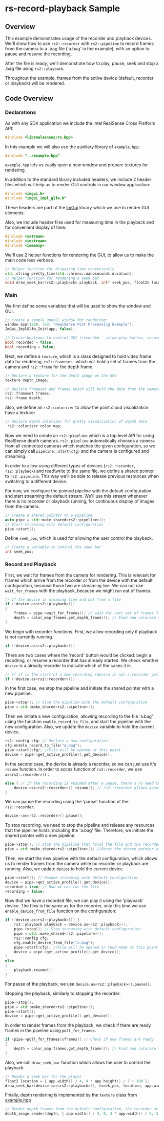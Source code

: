 # rs-record-playback Sample

## Overview

This example demonstrates usage of the recorder and playback devices. We'll show how to use `rs2::recorder` with `rs2::pipeline` to
record frames from the camera to a .bag file ('a.bag' in the example), with an option to pause and resume the recording. 

After the file is ready, we'll demonstrate how to play, pause, seek and stop a .bag file using `rs2::playback`.

Throughout the example, frames from the active device (default, recorder or playback) will be rendered.

## Code Overview

### Declarations

As with any SDK application we include the Intel RealSense Cross Platform API:

```cpp
#include <librealsense2/rs.hpp>
```

In this example we will also use the auxiliary library of `example.hpp`:

```cpp
#include "../example.hpp"    
```

`example.hpp` lets us easily open a new window and prepare textures for rendering.

In addition to the standard library included headers, we include 2 header files which will help us to render GUI controls in our window application:

```cpp
#include <imgui.h>
#include "imgui_impl_glfw.h"
```
These headers are part of the [ImGui](https://github.com/ocornut/imgui) library which we use to render GUI elements.

Also, we include header files used for measuring time in the playback and for convenient display of time:

```cpp
#include <sstream>
#include <iostream>
#include <iomanip>
```

We'll use 2 helper functions for rendering the GUI, to allow us to make the main code less verbose.

```cpp
// Helper function for dispaying time conveniently
std::string pretty_time(std::chrono::nanoseconds duration);
// Helper function for rendering a seek bar
void draw_seek_bar(rs2::playback& playback, int* seek_pos, float2& location, float width);
```

### Main

We first define some variables that will be used to show the window and GUI.

```cpp
// Create a simple OpenGL window for rendering:
window app(1280, 720, "RealSense Post Processing Example");
ImGui_ImplGlfw_Init(app, false);

// Create booleans to control GUI (recorded - allow play button, recording - show 'recording to file' text)
bool recorded = false;
bool recording = false;
 ```

Next, we define a `texture`, which is a class designed to hold video frame data for rendering, `rs2::frameset ` which will hold
a set of frames from the camera and `rs2::frame` for the depth frame.
```cpp
// Declare a texture for the depth image on the GPU
texture depth_image;

// Declare frameset and frames which will hold the data from the camera
rs2::frameset frames;
rs2::frame depth;
 ```

Also, we define an `rs2::colorizer` to allow the point cloud visualization have a texture:
```cpp
// Declare depth colorizer for pretty visualization of depth data
 rs2::colorizer color_map;
 ```

Now we need to create an `rs2::pipeline` which is a top level API for using RealSense depth cameras.
`rs2::pipeline` automatically chooses a camera from all connected cameras which matches the given configuration,
so we can simply call `pipeline::start(cfg)` and the camera is configured and streaming.

In order to allow using different types of devices (`rs2::recorder`, `rs2::playback`) and read\write to the same file, we define a shared
pointer to `rs2::pipeline`. This way we'll be able to release previous resources when switching to a different device.

For now, we configure the pointed pipeline with the default configuration and start streaming the default stream. We'll use this stream
whenever there is no recorder or playback running, for continuous display of images from the camera.

```cpp
// Create a shared pointer to a pipeline
auto pipe = std::make_shared<rs2::pipeline>();
// Start streaming with default configuration
pipe->start();
```

Define `seek_pos`, which is used for allowing the user control the playback.

```cpp
// Create a variable to control the seek bar
int seek_pos;
```

### Record and Playback

First, we wait for frames from the camera for rendering. This is relevant for frames which arrive from the recorder or from the
device with the default configuration, because those two are streaming live. We can not use `wait_for_frames` with the playback,
because we might run out of frames.
    
```cpp
// If the device is sreaming live and not from a file
if (!device.as<rs2::playback>())
{
    frames = pipe->wait_for_frames(); // wait for next set of frames from the camera
    depth = color_map(frames.get_depth_frame()); // Find and colorize the depth data
}	
```

We begin with recorder functions.
First, we allow recording only if playback is not currently running.

```cpp
if (!device.as<rs2::playback>()) 
```

There are two cases where the 'record' button would be clicked: begin a recodring, or resume a recorder that has already started.
We check whether `device` is a already recorder to indicate which of the cases it is.

```cpp
// If it is the start of a new recording (device is not a recorder yet)
if (!device.as<rs2::recorder>())
```


In the first case, we stop the pipeline and initiate the shared pointer with a new pipeline.

```cpp
pipe->stop(); // Stop the pipeline with the default configuration
pipe = std::make_shared<rs2::pipeline>();
```
Then we initiate a new configuration, allowing recording to the file 'a.bag' using the function `enable_record_to_file`, and start the
pipeline with the new configuration. Also, we update the `device` variable to hold the current device.

```cpp
rs2::config cfg; // Declare a new configuration
cfg.enable_record_to_file("a.bag");
pipe->start(cfg); //File will be opened at this point
device = pipe->get_active_profile().get_device();
```


In the second case, the device is already a recorder, so we can just use it's `resume` function. In order to acces function of `rs2::recorder`,
we use `as<rs2::recorder>()` .

```cpp
else { // If the recording is resumed after a pause, there's no need to reset the shared pointers
    device->as<rs2::recorder>().resume(); // rs2::recorder allows access to 'resume' function
}
```

We can pause the recording using the 'pause' function of the `rs2::recorder`.

```cpp
device->as<rs2::recorder>().pause();
```

To stop recording, we need to stop the pipeline and release any resources that the pipeline holds,
including the 'a.bag' file. Therefore, we initiate the shared pointer with a new pipeline.

```cpp
pipe->stop(); // Stop the pipeline that holds the file and the recorder
pipe = std::make_shared<rs2::pipeline>(); //Reset the shared pointer with a new pipeline
```

Then, we start the new pipeline with the default configuration, which allows us to render frames from the camera while no recorder or
playback are running. Also, we update `device` to hold the current device.

```cpp
pipe->start(); // Resume streaming with default configuration
device = pipe->get_active_profile().get_device();
recorded = true; // Now we can run the file
recording = false;
```

Now that we have a recorded file, we can play it using the 'playback' device. The flow is the same as for the recorder, only this time
we use `enable_device_from_file` function on the configuration:

```cpp
if (!device.as<rs2::playback>()) {
    rs2::playback playback = device.as<rs2::playback>();
    pipe->stop(); // Stop streaming with default configuration
    pipe = std::make_shared<rs2::pipeline>();
    rs2::config cfg;
    cfg.enable_device_from_file("a.bag");
    pipe->start(cfg); //File will be opened in read mode at this point
    device = pipe->get_active_profile().get_device();  
}
else
{
    playback.resume();
}
```

For pause of the playback, we use `device.as<rs2::playback>().pause()`.

Stopping the playback, similarly to stopping the recorder:

```cpp
pipe->stop();
pipe = std::make_shared<rs2::pipeline>();
pipe->start();
device = pipe->get_active_profile().get_device();
```


In order to render frames from the playback, we check if there are ready frames in the pipeline using `poll_for_frames`.

```cpp
if (pipe->poll_for_frames(&frames)) // Check if new frames are ready
{
    depth = color_map(frames.get_depth_frame()); // Find and colorize the depth data for rendering
}
```

Also, we call `draw_seek_bar` function which allows the user to control the playback.

```cpp
// Render a seek bar for the player
float2 location = { app.width() / 4, 4 * app.height() / 5 + 100 };
draw_seek_bar(device->as<rs2::playback>(), &seek_pos, location, app.width() / 2);
```

Finally, depth rendering is implemented by the `texture` class from [example.hpp](../example.hpp)
```cpp
// Render depth frames from the default configuration, the recorder or the playback
depth_image.render(depth, { app.width() / 4, 0, 3 * app.width() / 5, 3 * app.height() / 5 + 50 });
```